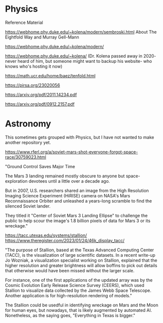 # Physics
Reference Material

https://webhome.phy.duke.edu/~kolena/modern/sembroski.html About The Eightfold Way and Murray Gell-Mann 

https://webhome.phy.duke.edu/~kolena/modern/

https://webhome.phy.duke.edu/~kolena/ (Dr. Kolena passed away in 2020- never heard of him, but someone might want to backup his website- who knows who's hosting it now)

https://math.ucr.edu/home/baez/tenfold.html 

https://pirsa.org/23020056 

https://arxiv.org/pdf/2011.14234.pdf

https://arxiv.org/pdf/0912.2157.pdf


# Astronomy

This sometimes gets grouped with Physics, but I have not wanted to make another repository yet.

https://www.rferl.org/a/soviet-mars-shot-everyone-forgot-space-race/30759023.html 

"Ground Control Saves Major Time

The Mars 3 landing remained mostly obscure to anyone but space-exploration devotees until a little over a decade ago.

But in 2007, U.S. researchers shared an image from the High Resolution Imaging Science Experiment (HiRISE) camera on NASA's Mars Reconnaissance Orbiter and unleashed a years-long scramble to find the silenced Soviet lander.

They titled it "Center of Soviet Mars 3 Landing Ellipse" to challenge the public to help scour the image's 1.8 billion pixels of data for Mars 3 or its wreckage." 

https://tacc.utexas.edu/systems/stallion/  https://www.theregister.com/2023/01/24/46k_display_tacc/

"The purpose of Stallion, based at the Texas Advanced Computing Center (TACC), is the visualization of large scientific datasets. In a recent write-up Jo Wozniak, a visualization specialist working on Stallion, explained that the higher resolution and greater brightness will allow boffins to pick out details that otherwise would have been missed without the larger scale.

For instance, one of the first applications of the updated array was by the Cosmic Evolution Early Release Science Survey (CEERS), which used Stallion to visualize data collected by the James Webb Space Telescope. Another application is for high-resolution rendering of models."

The Stallion could be usedful in identifying wreckage on Mars and the Moon for human eyes, but nowadays, that is likely augmented by automated AI. Nonetheless, as the saying goes, "Everything in Texas is bigger."
